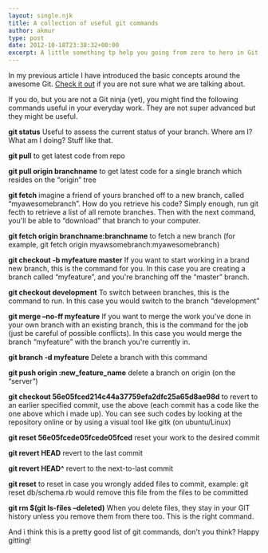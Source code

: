 ```yaml
---
layout: single.njk
title: A collection of useful git commands
author: akmur
type: post
date: 2012-10-18T23:38:32+00:00
excerpt: A little something tp help you going from zero to hero in Git, the best version control system in town
---
```


In my previous article I have introduced the basic concepts around the awesome Git. [Check it out][1] if you are not sure what we are talking about.

If you do, but you are not a Git ninja (yet), you might find the following commands useful in your everyday work. They are not super advanced but they might be useful.

**git status**
Useful to assess the current status of your branch. Where am I? What am I doing? Stuff like that.

**git pull**
to get latest code from repo

**git pull origin branchname**
to get latest code for a single branch which resides on the &#8220;origin&#8221; tree

**git fetch**
imagine a friend of yours branched off to a new branch, called &#8220;myawesomebranch&#8221;. How do you retrieve his code? Simply enough, run git fecth to retrieve a list of all remote branches. Then with the next command, you'll be able to &#8220;download&#8221; that branch to your computer.

**git fetch origin branchname:branchname**
to fetch a new branch (for example, git fetch origin myawsomebranch:myawesomebranch)

**git checkout -b myfeature master**
If you want to start working in a brand new branch, this is the command for you. In this case you are creating a branch called &#8220;myfeature&#8221;, and you're branching off the &#8220;master&#8221; branch.

**git checkout development**
To switch between branches, this is the command to run. In this case you would switch to the branch &#8220;development&#8221;

**git merge &#8211;no-ff myfeature**
If you want to merge the work you've done in your own branch with an existing branch, this is the command for the job (just be careful of possible conflicts). In this case you would merge the branch &#8220;myfeature&#8221; with the branch you're currently in.

**git branch -d myfeature**
Delete a branch with this command

**git push origin :new_feature_name**
delete a branch on origin (on the &#8220;server&#8221;)

**git checkout 56e05fced214c44a37759efa2dfc25a65d8ae98d**
to revert to an earlier specified commit, use the above (each commit has a code like the one above which i made up). You can see such codes by looking at the repository online or by using a visual tool like gitk (on ubuntu/Linux)

**git reset 56e05fcede05fcede05fced**
reset your work to the desired commit

**git revert HEAD**
revert to the last commit

**git revert HEAD^**
revert to the next-to-last commit

**git reset**
to reset in case you wrongly added files to commit, example: git reset db/schema.rb would remove this file from the files to be committed

**git rm \$(git ls-files &#8211;deleted)**
When you delete files, they stay in your GIT history unless you remove them from there too. This is the right command.

And i think this is a pretty good list of git commands, don't you think?
Happy gitting!

[1]: http://localhost/alex/posts/an-introduction-to-git/ "An introduction to GIT"
